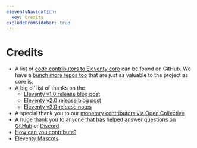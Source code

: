 ```yaml
---
eleventyNavigation:
  key: Credits
excludeFromSidebar: true
---
```


# Credits

- A list of [code contributors to Eleventy core](https://github.com/11ty/eleventy/graphs/contributors) can be found on GitHub. We have a [bunch more repos too](https://github.com/11ty) that are just as valuable to the project as core is.
- A big ol’ list of <i class="fa-solid fa-hand-holding-heart"></i>thanks on the
	- [Eleventy v1.0 release blog post](/blog/eleventy-v1-beta/#a-big-list-of-thanks)
	- [Eleventy v2.0 release blog post](/blog/eleventy-v2/#thank-you-notes)
	- [Eleventy v3.0 release notes](https://github.com/11ty/eleventy/releases/tag/v3.0.0)
- A special thank you to our [<i class="fa-solid fa-hand-holding-medical"></i>monetary contributors via Open Collective](/docs/supporters/)
- A huge thank you to anyone that [has helped answer questions on GitHub](https://github.com/11ty/eleventy/issues) or [<i class="fa-brands fa-discord"></i>Discord](/blog/discord/).
- [<i class="fa-solid fa-handshake-angle"></i>How can you contribute?](/docs/community/)
- [<i class="fa-solid fa-paw"></i>Eleventy Mascots](/mascot/)
